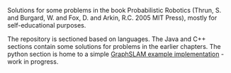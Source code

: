 Solutions for some problems in the book Probabilistic Robotics (Thrun, S. and Burgard, W. and Fox, D. and Arkin, R.C. 2005 MIT Press), mostly for self-educational purposes.

The repository is sectioned based on languages. The Java and C++ sections contain some solutions for problems in the earlier chapters.
The python section is home to a simple [GraphSLAM example implementation](https://github.com/Bazs/probabilistic-robotics/tree/master/ProbabilisticRoboticsPython/graph_slam) - work in progress.
